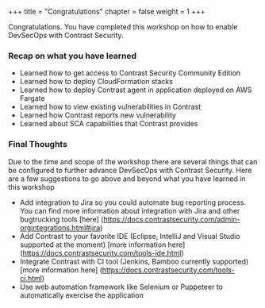+++
title = "Congratulations"
chapter = false
weight = 1
+++

Congratulations. You have completed this workshop on how to enable DevSecOps with Contrast Security.

### Recap on what you have learned
- Learned how to get access to Contrast Security Community Edition
- Learned how to deploy CloudFormation stacks
- Learned how to deploy Contrast agent in application deployed on AWS Fargate
- Learned how to view existing vulnerabilities in Contrast
- Learned how Contrast reports new vulnerability
- Learned about SCA capabilities that Contrast provides

### Final Thoughts
Due to the time and scope of the workshop there are several things that can be configured to further advance DevSecOps with Contrast Security. Here are a few suggestions to go above and beyond what you have learned in this workshop

- Add integration to Jira so you could automate bug reporting process. You can find more information about integration with Jira and other bugtrucking tools [here] (https://docs.contrastsecurity.com/admin-orgintegrations.html#jira)
- Add Contrast to your favorite IDE (Eclipse, IntelliJ and Visual Studio supported at the moment) [more information here] (https://docs.contrastsecurity.com/tools-ide.html)
- Integrate Contrast with CI tool (Jenkins, Bamboo currently supported) [more information here] (https://docs.contrastsecurity.com/tools-ci.html)
- Use web automation framework like Selenium or Puppeteer to automatically exercise the application
